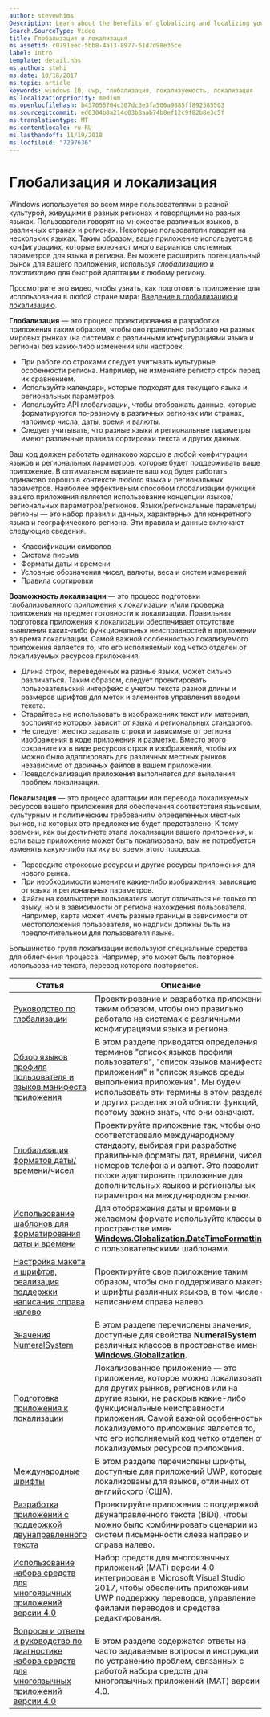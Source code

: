 ```yaml
---
author: stevewhims
Description: Learn about the benefits of globalizing and localizing your app, and exactly what these terms mean.
Search.SourceType: Video
title: Глобализация и локализация
ms.assetid: c0791eec-5bb8-4a13-8977-61d7d98e35ce
label: Intro
template: detail.hbs
ms.author: stwhi
ms.date: 10/18/2017
ms.topic: article
keywords: windows 10, uwp, глобализация, локализуемость, локализация
ms.localizationpriority: medium
ms.openlocfilehash: b437055704c307dc3e3fa506a9885ff892585503
ms.sourcegitcommit: ed0304b8a214c03b8aab74b8ef12c9f82b8e3c5f
ms.translationtype: MT
ms.contentlocale: ru-RU
ms.lasthandoff: 11/19/2018
ms.locfileid: "7297636"
---
```

# <a name="globalization-and-localization"></a>Глобализация и локализация

Windows используется во всем мире пользователями с разной культурой, живущими в разных регионах и говорящими на разных языках. Пользователи говорят на множестве различных языков, в различных странах и регионах. Некоторые пользователи говорят на нескольких языках. Таким образом, ваше приложение используется в конфигурациях, которые включают много вариантов системных параметров для языка и региона. Вы можете расширить потенциальный рынок для вашего приложения, используя *глобализацию* и *локализацию* для быстрой адаптации к любому региону.

Просмотрите это видео, чтобы узнать, как подготовить приложение для использования в любой стране мира: [Введение в глобализацию и локализацию](https://channel9.msdn.com/Blogs/One-Dev-Minute/Introduction-to-globalization-and-localization).

**Глобализация** — это процесс проектирования и разработки приложения таким образом, чтобы оно правильно работало на разных мировых рынках (на системах с различными конфигурациями языка и региона) без каких-либо изменений или настроек.

- При работе со строками следует учитывать культурные особенности региона. Например, не изменяйте регистр строк перед их сравнением.
- Используйте календари, которые подходят для текущего языка и региональных параметров.
- Используйте API глобализации, чтобы отображать данные, которые форматируются по-разному в различных регионах или странах, например числа, даты, время и валюты.
- Следует учитывать, что разные языки и региональные параметры имеют различные правила сортировки текста и других данных.

Ваш код должен работать одинаково хорошо в любой конфигурации языков и региональных параметров, которые будет поддерживать ваше приложение. В оптимальном варианте ваш код будет работать одинаково хорошо в контексте *любого* языка и региональных параметров. Наиболее эффективным способом глобализации функций вашего приложения является использование концепции языков/региональных параметров/регионов. Языки/региональные параметры/регионы — это набор правил и данных, характерных для конкретного языка и географического региона. Эти правила и данные включают следующие сведения.

- Классификации символов
- Система письма
- Форматы даты и времени
- Условные обозначения чисел, валюты, веса и систем измерений
- Правила сортировки

**Возможность локализации** — это процесс подготовки глобализованного приложения к локализации и/или проверка приложения на предмет готовности к локализации. Правильная подготовка приложения к локализации обеспечивает отсутствие выявления каких-либо функциональных неисправностей в приложении во время локализации. Самой важной особенностью локализуемого приложения является то, что его исполняемый код четко отделен от локализуемых ресурсов приложения.

- Длина строк, переведенных на разные языки, может сильно различаться. Таким образом, следует проектировать пользовательский интерфейс с учетом текста разной длины и размеров шрифтов для меток и элементов управления вводом текста.
- Старайтесь не использовать в изображениях текст или материал, восприятие которых зависит от языка и региональных стандартов.
- Не следует жестко задавать строки и зависимые от региона изображения в коде приложения и разметке. Вместо этого сохраните их в виде ресурсов строк и изображений, чтобы их можно было адаптировать для различных местных рынков независимо от двоичных файлов в вашем приложении.
- Псевдолокализация приложения выполняется для выявления проблем локализации.

**Локализация** — это процесс адаптации или перевода локализуемых ресурсов вашего приложения для обеспечения соответствия языковым, культурным и политическим требованиям определенных местных рынков, на которых это предложение будет представлено. К тому времени, как вы достигнете этапа локализации вашего приложения, и если ваше приложение может быть локализовано, вам не потребуется изменять какую-либо логику во время этого процесса.

- Переведите строковые ресурсы и другие ресурсы приложения для нового рынка.
- При необходимости измените какие-либо изображения, зависящие от языка и региональных параметров.
- Файлы на компьютере пользователя могут отличаться не только по языку, но и в зависимости от региона нахождения пользователя. Например, карта может иметь разные границы в зависимости от местоположения пользователя, но надписи должны быть на предпочтительном для пользователя языке.

Большинство групп локализации используют специальные средства для облегчения процесса. Например, это может быть повторное использование текста, перевод которого повторяется.

| Статья | Описание |
|---------|-------------|
| [Руководство по глобализации](guidelines-and-checklist-for-globalizing-your-app.md) | Проектирование и разработка приложения таким образом, чтобы оно правильно работало на системах с различными конфигурациями языка и региона. |
| [Обзор языков профиля пользователя и языков манифеста приложения](manage-language-and-region.md) | В этом разделе приводятся определения терминов "список языков профиля пользователя", "список языков манифеста приложения" и "список языков среды выполнения приложения". Мы будем использовать эти термины в этом разделе и других разделах этой области функций, поэтому важно знать, что они означают. |
| [Глобализация форматов даты/времени/чисел](use-global-ready-formats.md) | Проектируйте приложение так, чтобы оно соответствовало международному стандарту, выбирая при разработке правильные форматы дат, времени, чисел, номеров телефона и валют. Это позволит позже адаптировать приложение для дополнительных языков и региональных параметров на международном рынке. |
| [Использование шаблонов для форматирования даты и времени](use-patterns-to-format-dates-and-times.md) | Для отображения даты и времени в желаемом формате используйте классы в пространстве имен [**Windows.Globalization.DateTimeFormatting**](/uwp/api/windows.globalization.datetimeformatting?branch=live) с пользовательскими шаблонами. |
| [Настройка макета и шрифтов, реализация поддержки написания справа налево](adjust-layout-and-fonts--and-support-rtl.md) | Проектируйте свое приложение таким образом, чтобы оно поддерживало макеты и шрифты различных языков, в том числе с написанием справа налево. |
| [Значения NumeralSystem](glob-numeralsystem-values.md) | В этом разделе перечислены значения, доступные для свойства **NumeralSystem** различных классов в пространстве имен [**Windows.Globalization**](/uwp/api/windows.globalization?branch=live). |
| [Подготовка приложения к локализации](prepare-your-app-for-localization.md) | Локализованное приложение — это приложение, которое можно локализовать для других рынков, регионов или на другие языки, не раскрыв какие-либо функциональные неисправности приложения. Самой важной особенностью локализуемого приложения является то, что его исполняемый код четко отделен от локализуемых ресурсов приложения. |
| [Международные шрифты](loc-international-fonts.md) | В этом разделе перечислены шрифты, доступные для приложений UWP, которые локализованы для языков, отличных от английского (США). |
| [Разработка приложений с поддержкой двунаправленного текста](design-for-bidi-text.md) | Проектируйте приложения с поддержкой двунаправленного текста (BiDi), чтобы можно было комбинировать сценарии из систем письменности слева направо и справа налево. |
| [Использование набора средств для многоязычных приложений версии 4.0](use-mat.md) | Набор средств для многоязычных приложений (MAT) версии 4.0 интегрирован в Microsoft Visual Studio 2017, чтобы обеспечить приложениям UWP поддержку переводов, управление файлами переводов и средства редактирования. |
| [Вопросы и ответы и руководство по диагностике набора средств для многоязычных приложений версии 4.0](mat-faq-troubleshooting.md) | В этом разделе содержатся ответы на часто задаваемые вопросы и инструкции по устранению проблем, связанных с работой набора средств для многоязычных приложений (MAT) версии 4.0. |
